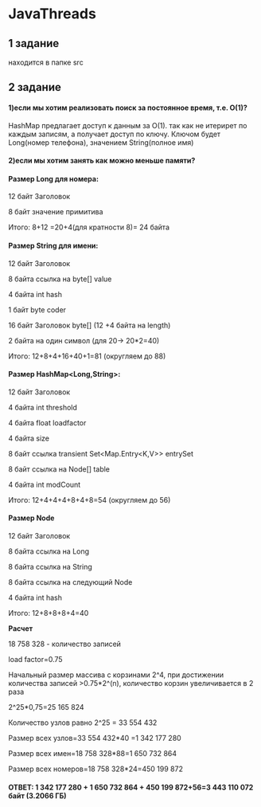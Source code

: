 # JavaThreads
## 1 задание 
находится в папке src
## 2 задание 

#### 1)если мы хотим реализовать поиск за постоянное время, т.е. O(1)?
HashMap предлагает доступ к данным за O(1). так как не итерирет по каждым записям, а получает доступ по ключу.
Ключом будет Long(номер телефона), значением String(полное имя)

#### 2)если мы хотим занять как можно меньше памяти? 

#### Размер Long для номера:

12 байт Заголовок

8 байт  значение примитива

 Итого: 8+12 =20+4(для кратности 8)= 24 байта


#### Размер String для имени:

12 байт Заголовок

8 байта ссылка на byte[] value

4 байта int hash

1 байт byte coder

16 байт Заголовок byte[] (12 +4 байта на length)

2 байта на один символ (для 20-> 20*2=40)

Итого: 12+8+4+16+40+1=81 (округляем до 88)


#### Размер HashMap<Long,String>:

12 байт Заголовок

4 байта int threshold

4 байта float loadfactor

4 байта size

8 байт  ссылка transient Set<Map.Entry<K,V>> entrySet

8 байт ссылка на Node[] table

4 байта int modCount

Итого: 12+4+4+4+8+4+8=54 (округляем до 56)


#### Размер Node

12 байт Заголовок

8 байта ссылка на Long

8 байта ссылка на String

8 байта ссылка на следующий Node

4 байта int hash

Итого: 12+8+8+8+4=40 

**Расчет**

18 758 328 - количество записей

load factor=0.75

Начальный размер массива с корзинами 2^4, при достижении количества записей >0.75*2^(n), количество корзин увеличивается в 2 раза 

2^25*0,75=25 165 824

Количество узлов равно 2^25 = 33 554 432

Размер всех узлов=33 554 432*40 =1 342 177 280

Размер всех имен=18 758 328*88=1 650 732 864

Размер всех номеров=18 758 328*24=450 199 872


#### ОТВЕТ: 1 342 177 280 + 1 650 732 864 + 450 199 872+56=3 443 110 072 байт (3.2066 ГБ)
